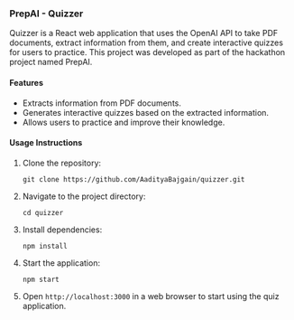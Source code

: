 ### PrepAI - Quizzer

Quizzer is a React web application that uses the OpenAI API to take PDF documents, extract information from them, and create interactive quizzes for users to practice. This project was developed as part of the hackathon project named PrepAI.

#### Features
- Extracts information from PDF documents.
- Generates interactive quizzes based on the extracted information.
- Allows users to practice and improve their knowledge.

#### Usage Instructions
1. Clone the repository:
   ```
   git clone https://github.com/AadityaBajgain/quizzer.git
   ```
2. Navigate to the project directory:
   ```
   cd quizzer
   ```
3. Install dependencies:
   ```
   npm install
   ```
4. Start the application:
   ```
   npm start
   ```
5. Open `http://localhost:3000` in a web browser to start using the quiz application.
